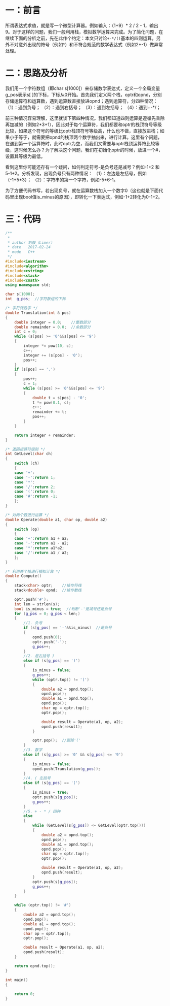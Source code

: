 # 一：前言
所谓表达式求值，就是写一个微型计算器。例如输入：（1+9）\* 2 / 2 - 1，输出9。对于这样的问题，我们一般利用栈，模拟数学运算来完成。为了简化问题，在继续下面的分析之前，先在此作个约定：本文只讨论`+-*/()`基本的四则运算，另外不对意外出现的符号（例如^）和不符合规范的数学表达式（例如2*-1）做异常处理。


<!--more-->


# 二：思路及分析
我们用一个字符数组（即char s[1000]）来存储数学表达式，定义一个全局变量g_pos表示s[ ]的下标，下标从0开始。首先我们定义两个栈，optr和opnd，分别存储运算符和运算数，遇到运算数直接放进opnd；遇到运算符，分四种情况：
（1）：遇到负号；
（2）：遇到右括号；
（3）：遇到左括号；
（4）：遇到+-\*/；

前三种情况容易理解，这里就谈下第四种情况。我们都知道四则运算是遵循先乘除再加减的（例如2\*3+1），因此对于每个运算符，我们都要和optr的栈顶符号等级比较，如果这个符号的等级比optr栈顶符号等级高，什么也不做，直接放进栈；如果小于等于，就需要把opnd的栈顶两个数字抽出来，进行计算。这里有个问题，在遇到第一个运算符时，此时optr为空，而我们又需要与optr栈顶运算符比较等级，这时候怎么办？为了解决这个问题，我们在初始化optr的时候，放进一个#，设置其等级为最低。

看到这里你可能还存有一个疑问，如何判定符号-是负号还是减号？例如-1+2 和 5-1+2。分析发现，出现负号只有两种情况：
（1）：左边是左括号，例如（-1+5\*3）； 
（2）：字符串的第一个字符，例如-5\*6-1。

为了方便代码书写，若出现负号，就在运算数栈加入一个数字0（这也就是下面代码里出现bool值is_minus的原因），即转化一下表达式，例如-1+2转化为0-1+2。

# 三：代码
```c++
/**
 * 
 * author 刘毅（Limer）
 * date   2017-02-24
 * mode   C++ 
 */
#include<iostream>  
#include<algorithm>   
#include<cstring>  
#include<stack>  
#include<cmath>  
using namespace std;

char s[1000];
int  g_pos;  //字符数组的下标  

/* 字符转数字 */
double Translation(int & pos)
{
	double integer = 0.0;    //整数部分  
	double remainder = 0.0;  //余数部分  
	int c = 0;
	while (s[pos] >= '0'&&s[pos] <= '9')
	{
		integer *= pow(10, c);
		c++;
		integer += (s[pos] - '0');
		pos++;
	}
	if (s[pos] == '.')
	{
		pos++;
		c = 1;
		while (s[pos] >= '0'&&s[pos] <= '9')
		{
			double t = s[pos] - '0';
			t *= pow(0.1, c);
			c++;
			remainder += t;
			pos++;
		}
	}

	return integer + remainder;
}

/* 返回运算符级别 */
int GetLevel(char ch)
{
	switch (ch)
	{
	case '+':
	case '-':return 1;
	case '*':
	case '/':return 2;
	case '(':return 0;
	case '#':return -1;
	};
}

/* 对两个数进行运算 */
double Operate(double a1, char op, double a2)
{
	switch (op)
	{
	case '+':return a1 + a2;
	case '-':return a1 - a2;
	case '*':return a1*a2;
	case '/':return a1 / a2;
	};
}

/* 利用两个栈进行模拟计算 */
double Compute()
{
	stack<char> optr;    //操作符栈  
	stack<double> opnd;  //操作数栈  

	optr.push('#');
	int len = strlen(s);
	bool is_minus = true;  //判断'-'是减号还是负号  
	for (g_pos = 0; g_pos < len;)
	{
		//1. 负号  
		if (s[g_pos] == '-'&&is_minus)  //是负号  
		{
			opnd.push(0);
			optr.push('-');
			g_pos++;
		}
		//2. 是右括号 )  
		else if (s[g_pos] == ')')
		{
			is_minus = false;
			g_pos++;
			while (optr.top() != '(')
			{
				double a2 = opnd.top();
				opnd.pop();
				double a1 = opnd.top();
				opnd.pop();
				char op = optr.top();
				optr.pop();

				double result = Operate(a1, op, a2);
				opnd.push(result);
			}

			optr.pop();  //删除'('  
		}
		//3. 数字  
		else if (s[g_pos] >= '0' && s[g_pos] <= '9')
		{
			is_minus = false;
			opnd.push(Translation(g_pos));
		}
		//4. ( 左括号  
		else if (s[g_pos] == '(')
		{
			is_minus = true;
			optr.push(s[g_pos]);
			g_pos++;
		}
		//5. + - * / 四种  
		else
		{
			while (GetLevel(s[g_pos]) <= GetLevel(optr.top()))
			{
				double a2 = opnd.top();
				opnd.pop();
				double a1 = opnd.top();
				opnd.pop();
				char op = optr.top();
				optr.pop();

				double result = Operate(a1, op, a2);
				opnd.push(result);
			}
			optr.push(s[g_pos]);
			g_pos++;
		}
	}

	while (optr.top() != '#')
	{
		double a2 = opnd.top();
		opnd.pop();
		double a1 = opnd.top();
		opnd.pop();
		char op = optr.top();
		optr.pop();

		double result = Operate(a1, op, a2);
		opnd.push(result);
	}

	return opnd.top();
}

int main()
{
	
	return 0;
}
```